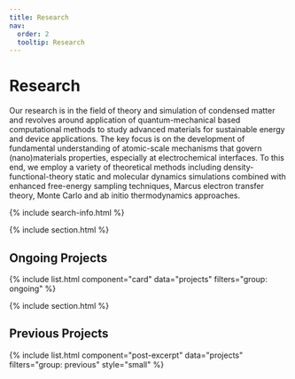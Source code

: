 ```yaml
---
title: Research
nav:
  order: 2
  tooltip: Research
---
```


# <i class="fas fa-tools"></i>Research

Our research is in the field of theory and simulation of condensed matter and revolves around application of quantum-mechanical based computational methods to study advanced materials for sustainable energy and device applications. The key focus is on the development of fundamental understanding of atomic-scale mechanisms that govern (nano)materials properties, especially at electrochemical interfaces. To this end, we employ a variety of theoretical methods including density-functional-theory static and molecular dynamics simulations combined with enhanced free-energy sampling techniques, Marcus electron transfer theory, Monte Carlo and ab initio thermodynamics approaches.

{% include search-info.html %}

{% include section.html %}

## Ongoing Projects

{% include list.html component="card" data="projects" filters="group: ongoing" %}

{% include section.html %}

## Previous Projects

{% include list.html component="post-excerpt" data="projects" filters="group: previous" style="small" %}
